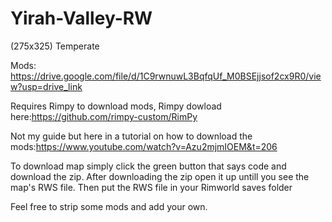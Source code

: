 # Yirah-Valley-RW

(275x325) Temperate

Mods: https://drive.google.com/file/d/1C9rwnuwL3BqfqUf_M0BSEjjsof2cx9R0/view?usp=drive_link

Requires Rimpy to download mods, Rimpy dowload here:https://github.com/rimpy-custom/RimPy

Not my guide but here in a tutorial on how to download the mods:https://www.youtube.com/watch?v=Azu2mjmIOEM&t=206

To download map simply click the green button that says code and download the zip. After downloading the zip open it up untill you see the map's RWS file. Then put the RWS file in your Rimworld saves folder

Feel free to strip some mods and add your own.
